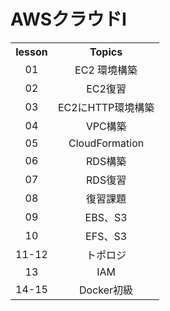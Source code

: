 # AWSクラウドI
<div align="center">
  <table>
    <tr>
      <th>lesson</th>
      <th>Topics</th>
    </tr>
    <tr>
      <td align="center">01</td>
      <td align="center">EC2 環境構築</td>
    </tr>
    <tr>
      <td align="center">02</td>
      <td align="center">EC2復習</td>
    </tr>
    <tr>
      <td align="center">03</td>
      <td align="center">EC2にHTTP環境構築</td>
    </tr>
    <tr>
      <td align="center">04</td>
      <td align="center">VPC構築</td>
    </tr>
    <tr>
      <td align="center">05</td>
      <td align="center">CloudFormation</td>
    </tr>
    <tr>
      <td align="center">06</td>
      <td align="center">RDS構築</td>
    </tr>
    <tr>
      <td align="center">07</td>
      <td align="center">RDS復習</td>
    </tr>
    <tr>
      <td align="center">08</td>
      <td align="center">復習課題</td>
    </tr>
    <tr>
      <td align="center">09</td>
      <td align="center">EBS、S3</td>
    </tr>
    <tr>
      <td align="center">10</td>
      <td align="center">EFS、S3</td>
    </tr>
    <tr>
      <td align="center">11-12</td>
      <td align="center">トポロジ</td>
    </tr>
    <tr>
      <td align="center">13</td>
      <td align="center">IAM</td>
    </tr>
    <tr>
      <td align="center">14-15</td>
      <td align="center">Docker初級</td>
    </tr>
  </table>
</div>
